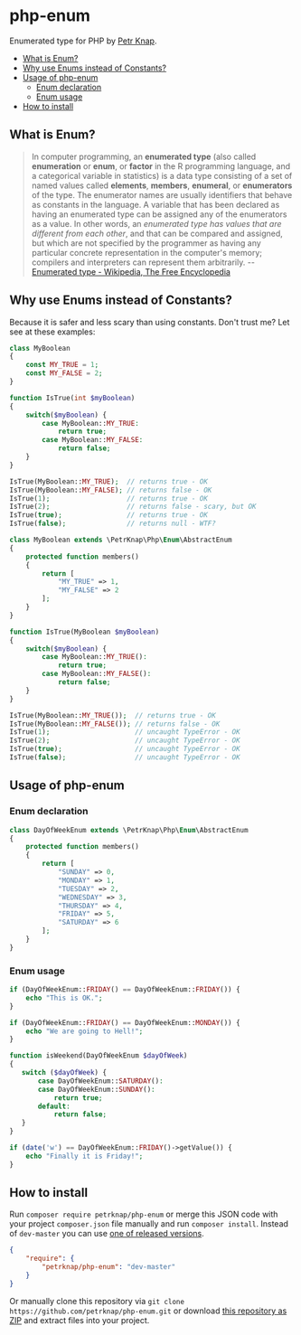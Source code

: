 # php-enum

Enumerated type for PHP by [Petr Knap].

* [What is Enum?](#what-is-enum)
* [Why use Enums instead of Constants?](#why-use-enums-instead-of-constants)
* [Usage of php-enum](#usage-of-php-enum)
    * [Enum declaration](#enum-declaration)
    * [Enum usage](#enum-usage)
* [How to install](#how-to-install)


## What is Enum?

> In computer programming, an **enumerated type** (also called **enumeration** or **enum**, or **factor** in the R programming language, and a categorical variable in statistics) is a data type consisting of a set of named values called **elements**, **members**, **enumeral**, or **enumerators** of the type. The enumerator names are usually identifiers that behave as constants in the language. A variable that has been declared as having an enumerated type can be assigned any of the enumerators as a value. In other words, an *enumerated type has values that are different from each other*, and that can be compared and assigned, but which are not specified by the programmer as having any particular concrete representation in the computer's memory; compilers and interpreters can represent them arbitrarily.
-- [Enumerated type - Wikipedia, The Free Encyclopedia]

## Why use Enums instead of Constants?

Because it is safer and less scary than using constants. Don't trust me? Let see at these examples:

```php
class MyBoolean
{
    const MY_TRUE = 1;
    const MY_FALSE = 2;
}

function IsTrue(int $myBoolean)
{
    switch($myBoolean) {
        case MyBoolean::MY_TRUE:
            return true;
        case MyBoolean::MY_FALSE:
            return false;
    }
}

IsTrue(MyBoolean::MY_TRUE);  // returns true - OK
IsTrue(MyBoolean::MY_FALSE); // returns false - OK
IsTrue(1);                   // returns true - OK
IsTrue(2);                   // returns false - scary, but OK
IsTrue(true);                // returns true - OK
IsTrue(false);               // returns null - WTF?
```

```php
class MyBoolean extends \PetrKnap\Php\Enum\AbstractEnum
{
    protected function members()
    {
        return [
            "MY_TRUE" => 1,
            "MY_FALSE" => 2
        ];
    }
}

function IsTrue(MyBoolean $myBoolean)
{
    switch($myBoolean) {
        case MyBoolean::MY_TRUE():
            return true;
        case MyBoolean::MY_FALSE():
            return false;
    }
}

IsTrue(MyBoolean::MY_TRUE());  // returns true - OK
IsTrue(MyBoolean::MY_FALSE()); // returns false - OK
IsTrue(1);                     // uncaught TypeError - OK
IsTrue(2);                     // uncaught TypeError - OK
IsTrue(true);                  // uncaught TypeError - OK
IsTrue(false);                 // uncaught TypeError - OK
```


## Usage of php-enum

### Enum declaration
```php
class DayOfWeekEnum extends \PetrKnap\Php\Enum\AbstractEnum
{
    protected function members()
    {
        return [
            "SUNDAY" => 0,
            "MONDAY" => 1,
            "TUESDAY" => 2,
            "WEDNESDAY" => 3,
            "THURSDAY" => 4,
            "FRIDAY" => 5,
            "SATURDAY" => 6
        ];
    }
}
```

### Enum usage
```php
if (DayOfWeekEnum::FRIDAY() == DayOfWeekEnum::FRIDAY()) {
    echo "This is OK.";
}
```

```php
if (DayOfWeekEnum::FRIDAY() == DayOfWeekEnum::MONDAY()) {
    echo "We are going to Hell!";
}
```

```php
function isWeekend(DayOfWeekEnum $dayOfWeek)
{
   switch ($dayOfWeek) {
       case DayOfWeekEnum::SATURDAY():
       case DayOfWeekEnum::SUNDAY():
           return true;
       default:
           return false;
   }
}
```

```php
if (date('w') == DayOfWeekEnum::FRIDAY()->getValue()) {
    echo "Finally it is Friday!";
}
```


## How to install

Run `composer require petrknap/php-enum` or merge this JSON code with your project `composer.json` file manually and run `composer install`. Instead of `dev-master` you can use [one of released versions].

```json
{
    "require": {
        "petrknap/php-enum": "dev-master"
    }
}
```

Or manually clone this repository via `git clone https://github.com/petrknap/php-enum.git` or download [this repository as ZIP] and extract files into your project.



[Petr Knap]:http://petrknap.cz/
[Enumerated type - Wikipedia, The Free Encyclopedia]:https://en.wikipedia.org/w/index.php?title=Enumerated_type&oldid=701057934
[one of released versions]:https://github.com/petrknap/php-enum/releases
[this repository as ZIP]:https://github.com/petrknap/php-enum/archive/master.zip

